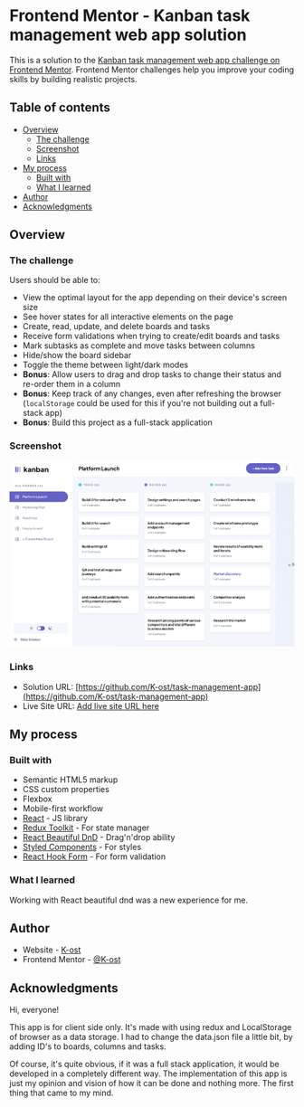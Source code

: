 # Frontend Mentor - Kanban task management web app solution

This is a solution to the [Kanban task management web app challenge on Frontend Mentor](https://www.frontendmentor.io/challenges/kanban-task-management-web-app-wgQLt-HlbB). Frontend Mentor challenges help you improve your coding skills by building realistic projects. 

## Table of contents

- [Overview](#overview)
  - [The challenge](#the-challenge)
  - [Screenshot](#screenshot)
  - [Links](#links)
- [My process](#my-process)
  - [Built with](#built-with)
  - [What I learned](#what-i-learned)
- [Author](#author)
- [Acknowledgments](#acknowledgments)

## Overview

### The challenge

Users should be able to:

- View the optimal layout for the app depending on their device's screen size
- See hover states for all interactive elements on the page
- Create, read, update, and delete boards and tasks
- Receive form validations when trying to create/edit boards and tasks
- Mark subtasks as complete and move tasks between columns
- Hide/show the board sidebar
- Toggle the theme between light/dark modes
- **Bonus**: Allow users to drag and drop tasks to change their status and re-order them in a column
- **Bonus**: Keep track of any changes, even after refreshing the browser (`localStorage` could be used for this if you're not building out a full-stack app)
- **Bonus**: Build this project as a full-stack application

### Screenshot

![](./screenshot.jpg)

### Links

- Solution URL: [https://github.com/K-ost/task-management-app](https://github.com/K-ost/task-management-app)
- Live Site URL: [Add live site URL here](https://your-live-site-url.com)

## My process

### Built with

- Semantic HTML5 markup
- CSS custom properties
- Flexbox
- Mobile-first workflow
- [React](https://reactjs.org/) - JS library
- [Redux Toolkit](https://redux-toolkit.js.org/) - For state manager
- [React Beautiful DnD](https://github.com/atlassian/react-beautiful-dnd) - Drag'n'drop ability
- [Styled Components](https://styled-components.com/) - For styles
- [React Hook Form](https://react-hook-form.com/) - For form validation

### What I learned

Working with React beautiful dnd was a new experience for me.

## Author

- Website - [K-ost](https://github.com/K-ost)
- Frontend Mentor - [@K-ost](https://www.frontendmentor.io/profile/K-ost)

## Acknowledgments

Hi, everyone!

This app is for client side only. It's made with using redux and LocalStorage of browser as a data storage. I had to change the data.json file a little bit, by adding ID's to boards, columns and tasks.

Of course, it's quite obvious, if it was a full stack application, it would be developed in a completely different way. The implementation of this app is just my opinion and vision of how it can be done and nothing more. The first thing that came to my mind.
